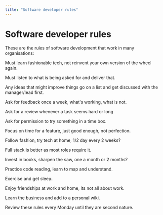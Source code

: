 ```yaml
---
title: "Software developer rules"
---
```

# Software developer rules

These are the rules of software development that work in many organisations:

Must learn fashionable tech, not reinvent your own version of the wheel again.

Must listen to what is being asked for and deliver that.

Any ideas that might improve things go on a list and get discussed with the manager/lead first.

Ask for feedback once a week, what's working, what is not.

Ask for a review whenever a task seems hard or long.

Ask for permission to try something in a time box.

Focus on time for a feature, just good enough, not perfection.

Follow fashion, try tech at home, 1/2 day every 2 weeks?

Full stack is better as most roles require it.

Invest in books, sharpen the saw, one a month or 2 months?

Practice code reading, learn to map and understand.

Exercise and get sleep.

Enjoy friendships at work and home, its not all about work.

Learn the business and add to a personal wiki.

Review these rules every Monday until they are second nature.